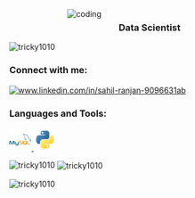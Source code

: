 <img align="right" alt="coding" width="400" src="C:\Users\Sahil\Downloads\tulli.gif">

<h3 align="center">Data Scientist</h3>

<p align="left"> <img src="https://komarev.com/ghpvc/?username=tricky1010&label=Profile%20views&color=0e75b6&style=flat" alt="tricky1010" /> </p>

<h3 align="left">Connect with me:</h3>
<p align="left">
<a href="https://linkedin.com/in/www.linkedin.com/in/sahil-ranjan-9096631ab" target="blank"><img align="center" src="https://raw.githubusercontent.com/rahuldkjain/github-profile-readme-generator/master/src/images/icons/Social/linked-in-alt.svg" alt="www.linkedin.com/in/sahil-ranjan-9096631ab" height="30" width="40" /></a>
</p>

<h3 align="left">Languages and Tools:</h3>
<p align="left"> <a href="https://www.mysql.com/" target="_blank" rel="noreferrer"> <img src="https://raw.githubusercontent.com/devicons/devicon/master/icons/mysql/mysql-original-wordmark.svg" alt="mysql" width="40" height="40"/> </a> <a href="https://www.python.org" target="_blank" rel="noreferrer"> <img src="https://raw.githubusercontent.com/devicons/devicon/master/icons/python/python-original.svg" alt="python" width="40" height="40"/> </a> </p>

<p><img align="left" src="https://github-readme-stats.vercel.app/api/top-langs?username=tricky1010&show_icons=true&locale=en&layout=compact" alt="tricky1010" /></p>

<p>&nbsp;<img align="center" src="https://github-readme-stats.vercel.app/api?username=tricky1010&show_icons=true&locale=en" alt="tricky1010" /></p>

<p><img align="center" src="https://github-readme-streak-stats.herokuapp.com/?user=tricky1010&" alt="tricky1010" /></p>
